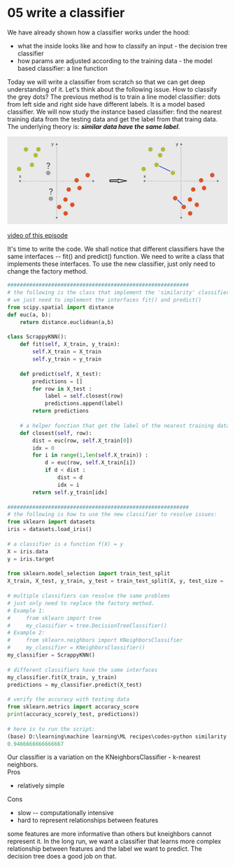 # 05 write a classifier

We have already shown how a classifier works under the hood:

* what the inside looks like and how to classify an input - the decision tree classifier
* how params are adjusted according to the training data - the model based classifier: a line function

Today we will write a classifier from scratch so that we can get deep understanding of it.
Let's think about the following issue. How to classify the grey dots?
The previous method is to train a line model classifier:
dots from left side and right side have different labels.
It is a model based classifier. We will now study the
instance based classifier: find the nearest training data
from the testing data and get the label from that traing data.
The underlying theory is: ***similar data have the same label***.

![similarity classifier](./pic/write_classifier_similarity.png)

[video of this episode](https://www.yxgapp.com/writing-our-first-classifier-machine-learning-recipes-5/ "write a nearest neighbor classifier")

It's time to write the code. We shall notice that different
classifiers have the same interfaces -- fit() and predict() function.
We need to write a class that implements these interfaces.
To use the new classifier, just only need to change the factory method.

```python
##########################################################
# the following is the class that implement the 'similarity' classifier
# we just need to implement the interfaces fit() and predict()
from scipy.spatial import distance
def euc(a, b):
    return distance.euclidean(a,b)

class ScrappyKNN():
    def fit(self, X_train, y_train):
        self.X_train = X_train
        self.y_train = y_train

    def predict(self, X_test):
        predictions = []
        for row in X_test :
            label = self.closest(row)
            predictions.append(label)
        return predictions

    # a helper function that get the label of the nearest training data
    def closest(self, row):
        dist = euc(row, self.X_train[0])
        idx = 0
        for i in range(1,len(self.X_train)) :
            d = euc(row, self.X_train[i])
            if d < dist :
                dist = d
                idx = i
        return self.y_train[idx]

##########################################################
# the following is how to use the new classifier to resolve issues:
from sklearn import datasets
iris = datasets.load_iris()

# a classifier is a function f(X) = y
X = iris.data
y = iris.target

from sklearn.model_selection import train_test_split
X_train, X_test, y_train, y_test = train_test_split(X, y, test_size = .5)

# multiple classifiers can resolve the same problems
# just only need to replace the factory method.
# Example 1:
#     from sklearn import tree
#     my_classifier = tree.DecisionTreeClassifier()
# Example 2:
#     from sklearn.neighbors import KNeighborsClassifier
#     my_classifier = KNeighborsClassifier()
my_classifier = ScrappyKNN()

# different classifiers have the same interfaces
my_classifier.fit(X_train, y_train)
predictions = my_classifier.predict(X_test)

# verify the accuracy with testing data
from sklearn.metrics import accuracy_score
print(accuracy_score(y_test, predictions))

# here is to run the script:
(base) D:\learning\machine learning\ML recipes\codes>python similarity.py
0.9466666666666667
```

Our classifier is a variation on the KNeighborsClassifier - k-nearest neighbors.  
Pros

* relatively simple

Cons

* slow -- computationally intensive
* hard to represent relationships between features

some features are more informative than others but kneighbors cannot represent it.
In the long run, we want a classifier that learns
more complex relationship between features and the
label we want to predict. The decision tree does a good job on that.
